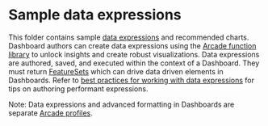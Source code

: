 # Sample data expressions

This folder contains sample [data expressions](https://doc.arcgis.com/en/dashboards/get-started/create-data-expressions.htm) and recommended charts. Dashboard authors can create data expressions using the [Arcade function library](https://developers.arcgis.com/arcade/function-reference/) to unlock insights and create robust visualizations. Data expressions are authored, saved, and executed within the context of a Dashboard. They must return [FeatureSets](https://developers.arcgis.com/arcade/guide/types/) which can drive data driven elements in Dashboards. Refer to [best practices for working with data expressions](https://doc.arcgis.com/en/dashboards/reference/authoring-data-expressions.htm) for tips on authoring performant expressions. 

Note: Data expressions and advanced formatting in Dashboards are separate [Arcade profiles](https://developers.arcgis.com/arcade/guide/profiles/).  
